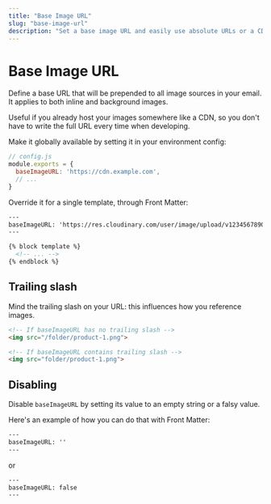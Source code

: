 ```yaml
---
title: "Base Image URL"
slug: "base-image-url"
description: "Set a base image URL and easily use absolute URLs or a CDN for your HTML email template images"
---
```


# Base Image URL

Define a base URL that will be prepended to all image sources in your email. It applies to both inline and background images.

Useful if you already host your images somewhere like a CDN, so you don't have to write the full URL every time when developing.

Make it globally available by setting it in your environment config:

```js
// config.js
module.exports = {
  baseImageURL: 'https://cdn.example.com',
  // ...
}
```

Override it for a single template, through Front Matter:

```handlebars
---
baseImageURL: 'https://res.cloudinary.com/user/image/upload/v1234567890/'
---

{% block template %}
  <!-- ... -->
{% endblock %}
```

## Trailing slash

Mind the trailing slash on your URL: this influences how you reference images.

```html
<!-- If baseImageURL has no trailing slash -->
<img src="/folder/product-1.png">

<!-- If baseImageURL contains trailing slash -->
<img src="folder/product-1.png">
```

## Disabling

Disable `baseImageURL` by setting its value to an empty string or a falsy value.

Here's an example of how you can do that with Front Matter:

```handlebars
---
baseImageURL: ''
---
```

or

```handlebars
---
baseImageURL: false
---
```
